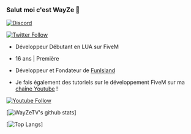 ### Salut moi c'est WayZe 👋

<a href="dsc.bio/wayze" target="blank"><img align="center" src="https://discord.c99.nl/widget/theme-1/289813540410359809.png" alt="Discord" /></a>

[![Twitter Follow](https://img.shields.io/twitter/follow/WayZeTV?color=1DA1F2&logo=twitter&style=for-the-badge)](https://twitter.com/WayZeTV)
- Développeur Débutant en LUA sur FiveM
- 16 ans | Première
- Développeur et Fondateur de [FunIsland](https://twitter.com/FunIslandRP)

- Je fais également des tutoriels sur le développement FiveM sur ma [chaîne Youtube](https://www.youtube.com/channel/UCwrVESX4HcDwRnXZagsGV1Q) !

[![Youtube Follow](https://img.shields.io/youtube/channel/subscribers/UCwrVESX4HcDwRnXZagsGV1Q?label=s%27abonner&style=for-the-badge)](https://www.youtube.com/channel/UCwrVESX4HcDwRnXZagsGV1Q/subscribe)



[![WayZeTV's github stats](https://github-readme-stats.vercel.app/api?username=WayZeTV)]

[![Top Langs](https://github-readme-stats.vercel.app/api/top-langs/?username=WayZeTV)]
